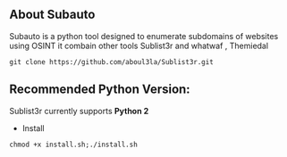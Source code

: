 ## About Subauto

Subauto is a python tool designed to enumerate subdomains of websites using OSINT it combain other tools Sublist3r and whatwaf
, Themiedal



```
git clone https://github.com/aboul3la/Sublist3r.git
```

## Recommended Python Version:

Sublist3r currently supports **Python 2**



- Install
```
chmod +x install.sh;./install.sh
```

